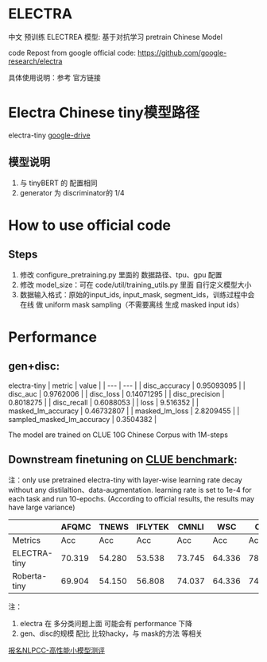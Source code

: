 # ELECTRA

中文 预训练 ELECTREA 模型: 基于对抗学习 pretrain Chinese Model


code Repost from google official code: https://github.com/google-research/electra

具体使用说明：参考 官方链接

# Electra Chinese tiny模型路径
electra-tiny <a href='https://drive.google.com/file/d/1UP4byt4-kgenwST0KvyMYNbln6FfaSLp/view?usp=sharing'>google-drive</a>

## 模型说明
1. 与 tinyBERT 的 配置相同
2. generator 为 discriminator的 1/4

# How to use official code
## Steps
1. 修改 configure_pretraining.py 里面的 数据路径、tpu、gpu 配置
2. 修改 model_size：可在 code/util/training_utils.py 里面 自行定义模型大小
3. 数据输入格式：原始的input_ids, input_mask, segment_ids，训练过程中会在线 做 uniform mask sampling（不需要离线 生成 masked input ids）

# Performance
## gen+disc:
electra-tiny
| metric | value | 
| --- | --- | 
| disc_accuracy | 0.95093095 | 
| disc_auc | 0.9762006 |
| disc_loss | 0.14071295 |
| disc_precision | 0.8018275 |
| disc_recall | 0.6088053 |
| loss | 9.516352 |
| masked_lm_accuracy | 0.46732807 |
| masked_lm_loss | 2.8209455 |
| sampled_masked_lm_accuracy | 0.3504382 |

The model are trained on CLUE 10G Chinese Corpus with 1M-steps

## Downstream finetuning on <a href='https://www.cluebenchmarks.com/small_model_classification.html'>CLUE benchmark</a>:
注：only use pretrained electra-tiny with layer-wise learning rate decay without any distilaltion、data-augmentation. learning rate is set to 1e-4 for each task and run 10-epochs. (According to official results, the results may have large variance)

|     | AFQMC | TNEWS | IFLYTEK | CMNLI  | WSC  | CSL |
| --- | ---   | ---   | ---     | ---    | ---  |---  |
| Metrics | Acc | Acc | Acc | Acc  | Acc  | Acc |
| ELECTRA-tiny | 70.319 | 54.280 | 53.538 |  73.745 | 64.336  | 78.700 | 
| Roberta-tiny | 69.904 | 54.150 | 56.808 |  74.037 | 64.336  | 74.133 |

注：
1. electra 在 多分类问题上面 可能会有 performance 下降
2. gen、disc的规模 配比 比较hacky，与 mask的方法 等相关


<a href='https://www.cluebenchmarks.com/NLPCC.html'>报名NLPCC-高性能小模型测评</a>


